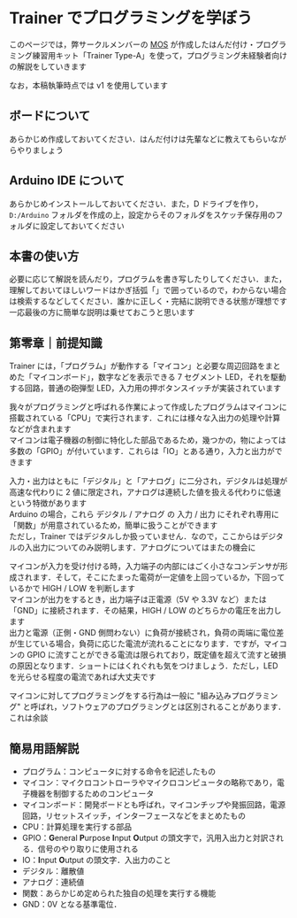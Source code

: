 # Trainer でプログラミングを学ぼう

このページでは，弊サークルメンバーの [MOS](https://github.com/53175ddd) が作成したはんだ付け・プログラミング練習用キット「Trainer Type-A」を使って，プログラミング未経験者向けの解説をしていきます

なお，本稿執筆時点では v1 を使用しています

## ボードについて

あらかじめ作成しておいてください．はんだ付けは先輩などに教えてもらいながらやりましょう

## Arduino IDE について

あらかじめインストールしておいてください．また，D ドライブを作り，`D:/Arduino` フォルダを作成の上，設定からそのフォルダをスケッチ保存用のフォルダに設定しておいてください

## 本書の使い方

必要に応じて解説を読んだり，プログラムを書き写したりしてください．また，理解しておいてほしいワードはかぎ括弧「」で囲っているので，わからない場合は検索するなどしてください．誰かに正しく・完結に説明できる状態が理想です  
一応最後の方に簡単な説明は乗せておこうと思います

## 第零章｜前提知識

Trainer には，「プログラム」が動作する「マイコン」と必要な周辺回路をまとめた「マイコンボード」，数字などを表示できる 7 セグメント LED，それを駆動する回路，普通の砲弾型 LED，入力用の押ボタンスイッチが実装されています

我々がプログラミングと呼ばれる作業によって作成したプログラムはマイコンに搭載されている「CPU」で実行されます．これには様々な入出力の処理や計算などが含まれます  
マイコンは電子機器の制御に特化した部品であるため，幾つかの，物によっては多数の「GPIO」が付いています．これらは「IO」とある通り，入力と出力ができます

入力・出力はともに「デジタル」と「アナログ」に二分され，デジタルは処理が高速な代わりに 2 値に限定され，アナログは連続した値を扱える代わりに低速という特徴があります  
Arduino の場合，これら デジタル / アナログ の 入力 / 出力 にそれぞれ専用に「関数」が用意されているため，簡単に扱うことができます  
ただし，Trainer ではデジタルしか扱っていません．なので，ここからはデジタルの入出力についてのみ説明します．アナログについてはまたの機会に

マイコンが入力を受け付ける時，入力端子の内部にはごく小さなコンデンサが形成されます．そして，そこにたまった電荷が一定値を上回っているか，下回っているかで HIGH / LOW を判断します  
マイコンが出力をするとき，出力端子は正電源（5V や 3.3V など）または「GND」に接続されます．その結果，HIGH / LOW のどちらかの電圧を出力します  
出力と電源（正側・GND 側問わない）に負荷が接続され，負荷の両端に電位差が生じている場合，負荷に応じた電流が流れることになります．ですが，マイコンの GPIO に流すことができる電流は限られており，既定値を超えて流すと破損の原因となります．ショートにはくれぐれも気をつけましょう．ただし，LED を光らせる程度の電流であれば大丈夫です

マイコンに対してプログラミングをする行為は一般に "組み込みプログラミング" と呼ばれ，ソフトウェアのプログラミングとは区別されることがあります．これは余談

## 簡易用語解説

- プログラム：コンピュータに対する命令を記述したもの
- マイコン：マイクロコントローラやマイクロコンピュータの略称であり，電子機器を制御するためのコンピュータ
- マイコンボード：開発ボードとも呼ばれ，マイコンチップや発振回路，電源回路，リセットスイッチ，インターフェースなどをまとめたもの
- CPU：計算処理を実行する部品
- GPIO：**G**eneral **P**urpose **I**nput **O**utput の頭文字で，汎用入出力と対訳される．信号のやり取りに使用される
- IO：**I**nput **O**utput の頭文字．入出力のこと
- デジタル：離散値
- アナログ：連続値
- 関数：あらかじめ定められた独自の処理を実行する機能
- GND：0V となる基準電位．
